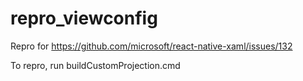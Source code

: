 # repro_viewconfig

Repro for https://github.com/microsoft/react-native-xaml/issues/132

To repro, run buildCustomProjection.cmd 

